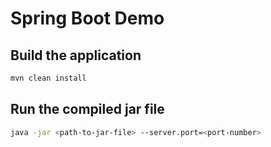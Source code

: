 # Spring Boot Demo

## Build the application

```bash
mvn clean install
```

## Run the compiled jar file

```bash
java -jar <path-to-jar-file> --server.port=<port-number>
```
